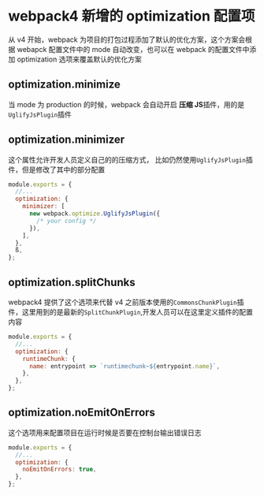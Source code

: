 # webpack4 新增的 optimization 配置项

从 v4 开始，webpack 为项目的打包过程添加了默认的优化方案，这个方案会根据 webapck 配置文件中的 mode 自动改变，也可以在 webpack 的配置文件中添加 optimization 选项来覆盖默认的优化方案

## optimization.minimize

当 mode 为 production 的时候，webpack 会自动开启 **压缩 JS**插件，用的是`UglifyJsPlugin`插件

## optimization.minimizer

这个属性允许开发人员定义自己的的压缩方式， 比如仍然使用`UglifyJsPlugin`插件，但是修改了其中的部分配置

```js
module.exports = {
  //...
  optimization: {
    minimizer: [
      new webpack.optimize.UglifyJsPlugin({
        /* your config */
      }),
    ],
  },
  ß,
};
```

## optimization.splitChunks

webpack4 提供了这个选项来代替 v4 之前版本使用的`CommonsChunkPlugin`插件，这里用到的是最新的`SplitChunkPlugin`,开发人员可以在这里定义插件的配置内容

```js
module.exports = {
  //...
  optimization: {
    runtimeChunk: {
      name: entrypoint => `runtimechunk~${entrypoint.name}`,
    },
  },
};
```

## optimization.noEmitOnErrors

这个选项用来配置项目在运行时候是否要在控制台输出错误日志

```js
module.exports = {
  //...
  optimization: {
    noEmitOnErrors: true,
  },
};
```

